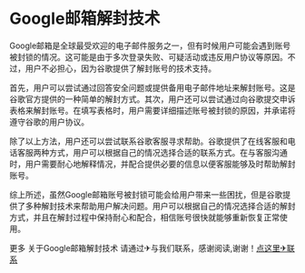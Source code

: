# Google邮箱解封技术

Google邮箱是全球最受欢迎的电子邮件服务之一，但有时候用户可能会遇到账号被封锁的情况。这可能是由于多次登录失败、可疑活动或违反用户协议等原因。不过，用户不必担心，因为谷歌提供了解封账号的技术支持。

首先，用户可以尝试通过回答安全问题或提供备用电子邮件地址来解封账号。这是谷歌官方提供的一种简单的解封方式。其次，用户还可以尝试通过向谷歌提交申诉表格来解封账号。在填写表格时，用户需要详细描述账号被封锁的原因，并承诺将遵守谷歌的用户协议。

除了以上方法，用户还可以尝试联系谷歌客服寻求帮助。谷歌提供了在线客服和电话客服两种方式，用户可以根据自己的情况选择合适的联系方式。在与客服沟通时，用户需要耐心地解释情况，并配合提供必要的信息以便客服能够及时帮助解封账号。

综上所述，虽然Google邮箱账号被封锁可能会给用户带来一些困扰，但是谷歌提供了多种解封技术来帮助用户解决问题。用户可以根据自己的情况选择合适的解封方式，并且在解封过程中保持耐心和配合，相信账号很快就能够重新恢复正常使用。

更多 关于Google邮箱解封技术 请通过✈与我们联系，感谢阅读,谢谢！[点这里✈联系](https://acc.k02.cc)